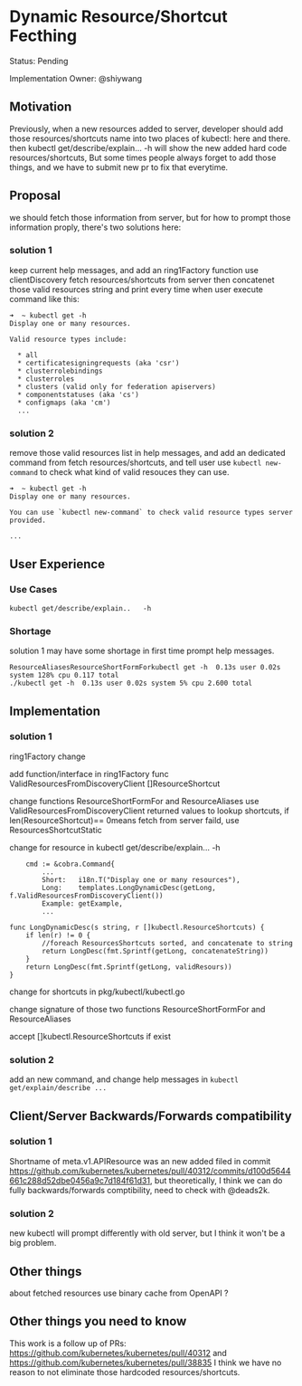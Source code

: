 # Dynamic Resource/Shortcut Fecthing

Status: Pending

Implementation Owner: @shiywang

## Motivation

Previously, when a new resources added to server, developer should add those resources/shortcuts name into two places of kubectl: here and there. then kubectl get/describe/explain... -h will show the new added hard code resources/shortcuts, But some times people always forget to add those things, and we have to submit new pr to fix that everytime.

## Proposal

we should fetch those information from server, but for how to prompt those information proply, there's two solutions here: 

### solution 1
keep current help messages, and add an ring1Factory function use clientDiscovery fetch resources/shortcuts from server then concatenet those valid resources string and print every time when user execute command like this:
```
➜  ~ kubectl get -h
Display one or many resources. 

Valid resource types include: 

  * all  
  * certificatesigningrequests (aka 'csr')  
  * clusterrolebindings  
  * clusterroles  
  * clusters (valid only for federation apiservers)  
  * componentstatuses (aka 'cs')  
  * configmaps (aka 'cm')  
  ...
```

### solution 2

remove those valid resources list in help messages, and add an dedicated command from fetch resources/shortcuts, and tell user use `kubectl new-command` to check what kind of valid resouces they can use.
 ```
➜  ~ kubectl get -h
Display one or many resources. 

You can use `kubectl new-command` to check valid resource types server provided. 

...
```


## User Experience

### Use Cases

`kubectl get/describe/explain..   -h`



### Shortage

solution 1 may have some shortage in first time prompt help messages.

    ResourceAliasesResourceShortFormForkubectl get -h  0.13s user 0.02s system 128% cpu 0.117 total
    ./kubectl get -h  0.13s user 0.02s system 5% cpu 2.600 total




## Implementation

### solution 1
ring1Factory change

add function/interface in ring1Factory  func ValidResourcesFromDiscoveryClient []ResourceShortcut

change functions ResourceShortFormFor and ResourceAliases use ValidResourcesFromDiscoveryClient returned values to lookup shortcuts, if len(ResourceShortcut)== 0means fetch from server faild, use  ResourcesShortcutStatic



change for resource in kubectl get/describe/explain... -h

    	cmd := &cobra.Command{
    		...
    		Short:   i18n.T("Display one or many resources"),
    		Long:    templates.LongDynamicDesc(getLong, f.ValidResourcesFromDiscoveryClient()) 
    		Example: getExample,
    		...
    
    func LongDynamicDesc(s string, r []kubectl.ResourceShortcuts) {
    	if len(r) != 0 {
    		//foreach ResourcesShortcuts sorted, and concatenate to string  
    		return LongDesc(fmt.Sprintf(getLong, concatenateString))
    	}
    	return LongDesc(fmt.Sprintf(getLong, validResours))
    }



change for shortcuts in pkg/kubectl/kubectl.go

change signature of those two functions ResourceShortFormFor and ResourceAliases

accept  []kubectl.ResourceShortcuts if exist

### solution 2 
add an new command, and change help messages in `kubectl get/explain/describe ...`


## Client/Server Backwards/Forwards compatibility

### solution 1
Shortname of meta.v1.APIResource was an new added filed in commit https://github.com/kubernetes/kubernetes/pull/40312/commits/d100d5644661c288d52dbe0456a9c7d184f61d31, but theoretically, I think we can do fully backwards/forwards comptibility, need to check with @deads2k.

### solution 2
new kubectl will prompt differently with old server, but I think it won't be a big problem.

## Other things

about fetched resources use binary cache from OpenAPI ?



## Other things you need to know

This work is a follow up of PRs: https://github.com/kubernetes/kubernetes/pull/40312 and https://github.com/kubernetes/kubernetes/pull/38835 I think we have no reason to not eliminate those hardcoded resources/shortcuts.


